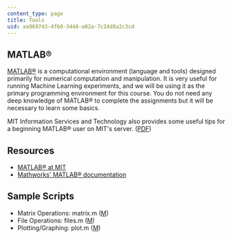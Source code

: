 ```yaml
---
content_type: page
title: Tools
uid: aa969743-4fb0-3448-a02a-7c24d8a2c3cd
---
```


MATLAB®
-------

[MATLAB®](http://www.mathworks.com/products/matlab/) is a computational environment (language and tools) designed primarily for numerical computation and manipulation. It is very useful for running Machine Learning experiments, and we will be using it as the primary programming environment for this course. You do not need any deep knowledge of MATLAB® to complete the assignments but it will be necessary to learn some basics.

MIT Information Services and Technology also provides some useful tips for a beginning MATLAB® user on MIT's server. ([PDF](http://web.mit.edu/acmath/matlab/IntroMATLAB/HandoutPractice.pdf))

Resources
---------

*   [MATLAB® at MIT](http://web.mit.edu/matlab/www/home.html)
*   [Mathworks' MATLAB® documentation](http://www.mathworks.com/help/techdoc/index.html)

Sample Scripts
--------------

*   Matrix Operations: matrix.m ([M](/courses/electrical-engineering-and-computer-science/6-867-machine-learning-fall-2006/tools/matrix.m))
*   File Operations: files.m ([M](/courses/electrical-engineering-and-computer-science/6-867-machine-learning-fall-2006/tools/files.m))
*   Plotting/Graphing: plot.m ([M](/courses/electrical-engineering-and-computer-science/6-867-machine-learning-fall-2006/tools/plot.m))